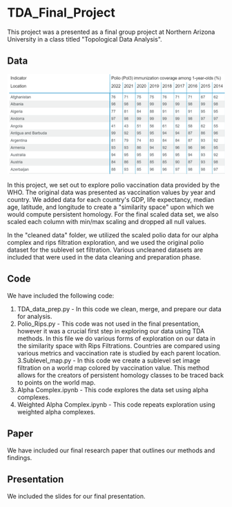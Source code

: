 # TDA_Final_Project
This project was a presented as a final group project at Northern Arizona University in a class titled "Topological Data Analysis".

## **Data**

<img src="Figures and Images/Polio_table_ex.png?raw=true"/> 

In this project, we set out to explore polio vaccination data provided by the WHO. 
The original data was presented as vaccination values by year and country. We added data
for each country's GDP, life expectancy, median age, latitude, and longitude to create 
a "similarity space" upon which we would compute persistent homology. For the final 
scaled data set, we also scaled each column with min/max scaling and dropped all null values. 

In the "cleaned data" folder, we utilized the scaled polio data for our alpha complex and rips filtration exploration, and we used the original polio dataset for the sublevel set filtration.
Various uncleaned datasets are included that were used in the data cleaning and preparation phase.
## **Code**
We have included the following code:

1. TDA_data_prep.py - In this code we clean, merge, and prepare our data for analysis.
2. Polio_Rips.py - This code was not used in the final presentation, however it was a crucial first step in exploring our data using TDA methods. In this file we do various forms of exploration on our data in the similarity space with Rips Filtrations. Countries are compared
using various metrics and vaccination rate is studied by each parent location.
3.Sublevel_map.py - In this code we create a sublevel set image filtration on a world map colored by vaccination value. This method allows for the creators of persistent homology classes to be traced back to points on the world map.
4. Alpha Complex.ipynb - This code explores the data set using alpha complexes.
5. Weighted Alpha Complex.ipynb - This code repeats exploration using weighted alpha complexes.
## **Paper**
We have included our final research paper that outlines our methods and findings.

## **Presentation**
We included the slides for our final presentation.
